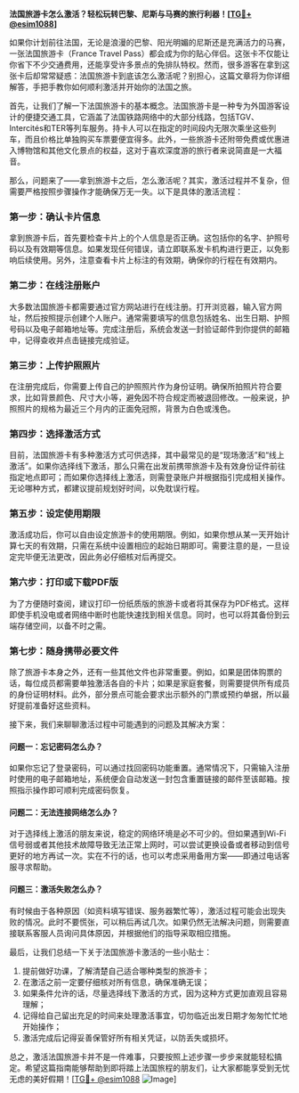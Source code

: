 **法国旅游卡怎么激活？轻松玩转巴黎、尼斯与马赛的旅行利器！[[TG💪+ @esim1088](https://t.me/s/esim1088)]**

如果你计划前往法国，无论是浪漫的巴黎、阳光明媚的尼斯还是充满活力的马赛，一张法国旅游卡（France Travel Pass）都会成为你的贴心伴侣。这张卡不仅能让你省下不少交通费用，还能享受许多景点的免排队特权。然而，很多游客在拿到这张卡后却常常疑惑：法国旅游卡到底该怎么激活呢？别担心，这篇文章将为你详细解答，手把手教你如何顺利激活并开始你的法国之旅。

首先，让我们了解一下法国旅游卡的基本概念。法国旅游卡是一种专为外国游客设计的便捷交通工具，它涵盖了法国铁路网络中的大部分线路，包括TGV、Intercités和TER等列车服务。持卡人可以在指定的时间段内无限次乘坐这些列车，而且价格比单独购买车票要便宜得多。此外，一些旅游卡还附带免费或优惠进入博物馆和其他文化景点的权益，这对于喜欢深度游的旅行者来说简直是一大福音。

那么，问题来了——拿到旅游卡之后，怎么激活呢？其实，激活过程并不复杂，但需要严格按照步骤操作才能确保万无一失。以下是具体的激活流程：

### **第一步：确认卡片信息**
拿到旅游卡后，首先要检查卡片上的个人信息是否正确。这包括你的名字、护照号码以及有效期等信息。如果发现任何错误，请立即联系发卡机构进行更正，以免影响后续使用。另外，注意查看卡片上标注的有效期，确保你的行程在有效期内。

### **第二步：在线注册账户**
大多数法国旅游卡都需要通过官方网站进行在线注册。打开浏览器，输入官方网址，然后按照提示创建个人账户。通常需要填写的信息包括姓名、出生日期、护照号码以及电子邮箱地址等。完成注册后，系统会发送一封验证邮件到你提供的邮箱中，记得查收并点击链接完成验证。

### **第三步：上传护照照片**
在注册完成后，你需要上传自己的护照照片作为身份证明。确保所拍照片符合要求，比如背景颜色、尺寸大小等，避免因不符合规定而被退回修改。一般来说，护照照片的规格为最近三个月内的正面免冠照，背景为白色或浅色。

### **第四步：选择激活方式**
目前，法国旅游卡有多种激活方式可供选择，其中最常见的是“现场激活”和“线上激活”。如果你选择线下激活，那么只需在出发前携带旅游卡及有效身份证件前往指定地点即可；而如果你选择线上激活，则需登录账户并根据指引完成相关操作。无论哪种方式，都建议提前规划好时间，以免耽误行程。

### **第五步：设定使用期限**
激活成功后，你可以自由设定旅游卡的使用期限。例如，如果你想从某一天开始计算七天的有效期，只需在系统中设置相应的起始日期即可。需要注意的是，一旦设定完毕便无法更改，因此务必仔细核对后再提交。

### **第六步：打印或下载PDF版**
为了方便随时查阅，建议打印一份纸质版的旅游卡或者将其保存为PDF格式。这样即使手机没电或者网络中断时也能快速找到相关信息。同时，也可以将其备份到云端存储空间，以备不时之需。

### **第七步：随身携带必要文件**
除了旅游卡本身之外，还有一些其他文件也非常重要。例如，如果是团体购票的话，每位成员都需要单独激活各自的卡片；如果是家庭套餐，则需要提供所有成员的身份证明材料。此外，部分景点可能会要求出示额外的门票或预约单据，所以最好提前准备好这些资料。

接下来，我们来聊聊激活过程中可能遇到的问题及其解决方案：

#### **问题一：忘记密码怎么办？**
如果你忘记了登录密码，可以通过找回密码功能重置。通常情况下，只需输入注册时使用的电子邮箱地址，系统便会自动发送一封包含重置链接的邮件至该邮箱。按照指示操作即可顺利完成密码恢复。

#### **问题二：无法连接网络怎么办？**
对于选择线上激活的朋友来说，稳定的网络环境是必不可少的。但如果遇到Wi-Fi信号弱或者其他技术故障导致无法正常上网时，可以尝试更换设备或者移动到信号更好的地方再试一次。实在不行的话，也可以考虑采用备用方案——即通过电话客服寻求帮助。

#### **问题三：激活失败怎么办？**
有时候由于各种原因（如资料填写错误、服务器繁忙等），激活过程可能会出现失败的情况。此时不要慌张，可以稍后再试几次。如果仍然无法解决问题，则需要直接联系客服人员询问具体原因，并根据他们的指导采取相应措施。

最后，让我们总结一下关于法国旅游卡激活的一些小贴士：
1. 提前做好功课，了解清楚自己适合哪种类型的旅游卡；
2. 在激活之前一定要仔细核对所有信息，确保准确无误；
3. 如果条件允许的话，尽量选择线下激活的方式，因为这种方式更加直观且容易理解；
4. 记得给自己留出充足的时间来处理激活事宜，切勿临近出发日期才匆匆忙忙地开始操作；
5. 激活完成后记得妥善保管好所有相关凭证，以防丢失或损坏。

总之，激活法国旅游卡并不是一件难事，只要按照上述步骤一步步来就能轻松搞定。希望这篇指南能够帮助到即将踏上法国旅程的朋友们，让大家都能享受到无忧无虑的美好假期！[[TG💪+ @esim1088](https://t.me/s/esim1088) ![Image](https://i.postimg.cc/4NQfJmqS/Snipaste-2025-05-13-00-14-12.png)]